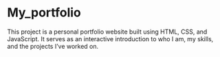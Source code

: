 # My_portfolio
This project is a personal portfolio website built using HTML, CSS, and JavaScript. It serves as an interactive introduction to who I am, my skills, and the projects I’ve worked on.
